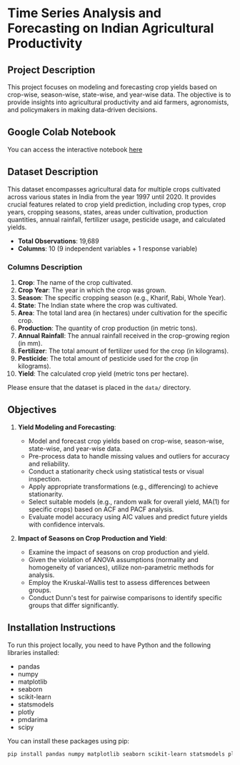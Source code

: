 # Time Series Analysis and Forecasting on Indian Agricultural Productivity

## Project Description
This project focuses on modeling and forecasting crop yields based on crop-wise, season-wise, state-wise, and year-wise data. The objective is to provide insights into agricultural productivity and aid farmers, agronomists, and policymakers in making data-driven decisions.

## Google Colab Notebook
You can access the interactive notebook [here](https://colab.research.google.com/drive/1z182Rm4veMni78ZnRL0rivRSAHtKQl2n?usp=sharing)

## Dataset Description
This dataset encompasses agricultural data for multiple crops cultivated across various states in India from the year 1997 until 2020. It provides crucial features related to crop yield prediction, including crop types, crop years, cropping seasons, states, areas under cultivation, production quantities, annual rainfall, fertilizer usage, pesticide usage, and calculated yields.

- **Total Observations**: 19,689
- **Columns**: 10 (9 independent variables + 1 response variable)

### Columns Description
1. **Crop**: The name of the crop cultivated.
2. **Crop Year**: The year in which the crop was grown.
3. **Season**: The specific cropping season (e.g., Kharif, Rabi, Whole Year).
4. **State**: The Indian state where the crop was cultivated.
5. **Area**: The total land area (in hectares) under cultivation for the specific crop.
6. **Production**: The quantity of crop production (in metric tons).
7. **Annual Rainfall**: The annual rainfall received in the crop-growing region (in mm).
8. **Fertilizer**: The total amount of fertilizer used for the crop (in kilograms).
9. **Pesticide**: The total amount of pesticide used for the crop (in kilograms).
10. **Yield**: The calculated crop yield (metric tons per hectare).

Please ensure that the dataset is placed in the `data/` directory.

## Objectives
1. **Yield Modeling and Forecasting**: 
   - Model and forecast crop yields based on crop-wise, season-wise, state-wise, and year-wise data.
   - Pre-process data to handle missing values and outliers for accuracy and reliability.
   - Conduct a stationarity check using statistical tests or visual inspection.
   - Apply appropriate transformations (e.g., differencing) to achieve stationarity.
   - Select suitable models (e.g., random walk for overall yield, MA(1) for specific crops) based on ACF and PACF analysis.
   - Evaluate model accuracy using AIC values and predict future yields with confidence intervals.

2. **Impact of Seasons on Crop Production and Yield**:
   - Examine the impact of seasons on crop production and yield.
   - Given the violation of ANOVA assumptions (normality and homogeneity of variances), utilize non-parametric methods for analysis.
   - Employ the Kruskal-Wallis test to assess differences between groups.
   - Conduct Dunn's test for pairwise comparisons to identify specific groups that differ significantly.

## Installation Instructions
To run this project locally, you need to have Python and the following libraries installed:

- pandas
- numpy
- matplotlib
- seaborn
- scikit-learn
- statsmodels
- plotly
- pmdarima
- scipy

You can install these packages using pip:
```bash
pip install pandas numpy matplotlib seaborn scikit-learn statsmodels plotly pmdarima scipy
